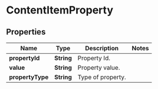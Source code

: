 

# ContentItemProperty


## Properties

| Name | Type | Description | Notes |
|------------ | ------------- | ------------- | -------------|
|**propertyId** | **String** | Property Id. |  |
|**value** | **String** | Property value. |  |
|**propertyType** | **String** | Type of property. |  |



